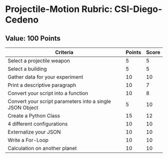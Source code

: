 # Projectile-Motion Rubric: CSI-Diego-Cedeno

## Value: 100 Points 
| Criteria | Points | Score | 
|----------|--------|-------| 
| Select a projectile weapon | 5 | 5 | 
| Select a building | 5 | 5 | 
| Gather data for your experiment | 10 | 10 | 
| Print a descriptive paragraph | 10 | 7 | 
| Convert your script into a function | 10 | 8 | 
| Convert your script parameters into a single JSON Object  | 5 | 10 | 
| Create a Python Class | 15 | 12 | 
| 4 different configurations | 10 | 10 | 
| Externalize your JSON | 10 | 10 | 
| Write a For-Loop | 10 | 10 | 
| Calculation on another planet | 10 | 10 | 